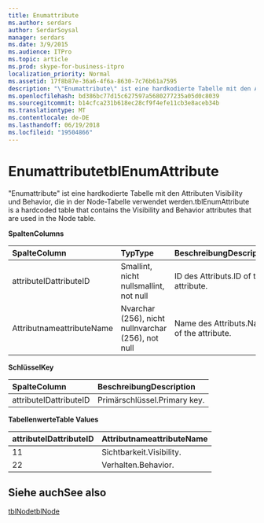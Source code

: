 ```yaml
---
title: Enumattribute
ms.author: serdars
author: SerdarSoysal
manager: serdars
ms.date: 3/9/2015
ms.audience: ITPro
ms.topic: article
ms.prod: skype-for-business-itpro
localization_priority: Normal
ms.assetid: 17f8b87e-36a6-4f6a-8630-7c76b61a7595
description: "\"Enumattribute\" ist eine hardkodierte Tabelle mit den Attributen Visibility und Behavior, die in der Node-Tabelle verwendet werden."
ms.openlocfilehash: bd386bc77d15c627597a5680277235a05d0c8039
ms.sourcegitcommit: b14cfca231b618ec28cf9f4efe11cb3e8aceb34b
ms.translationtype: MT
ms.contentlocale: de-DE
ms.lasthandoff: 06/19/2018
ms.locfileid: "19504866"
---
```

# <a name="tblenumattribute"></a><span data-ttu-id="47210-103">Enumattribute</span><span class="sxs-lookup"><span data-stu-id="47210-103">tblEnumAttribute</span></span>
 
<span data-ttu-id="47210-104">"Enumattribute" ist eine hardkodierte Tabelle mit den Attributen Visibility und Behavior, die in der Node-Tabelle verwendet werden.</span><span class="sxs-lookup"><span data-stu-id="47210-104">tblEnumAttribute is a hardcoded table that contains the Visibility and Behavior attributes that are used in the Node table.</span></span>
  
<span data-ttu-id="47210-105">**Spalten**</span><span class="sxs-lookup"><span data-stu-id="47210-105">**Columns**</span></span>

|<span data-ttu-id="47210-106">**Spalte**</span><span class="sxs-lookup"><span data-stu-id="47210-106">**Column**</span></span>|<span data-ttu-id="47210-107">**Typ**</span><span class="sxs-lookup"><span data-stu-id="47210-107">**Type**</span></span>|<span data-ttu-id="47210-108">**Beschreibung**</span><span class="sxs-lookup"><span data-stu-id="47210-108">**Description**</span></span>|
|:-----|:-----|:-----|
|<span data-ttu-id="47210-109">attributeID</span><span class="sxs-lookup"><span data-stu-id="47210-109">attributeID</span></span>  <br/> |<span data-ttu-id="47210-110">Smallint, nicht null</span><span class="sxs-lookup"><span data-stu-id="47210-110">smallint, not null</span></span>  <br/> |<span data-ttu-id="47210-111">ID des Attributs.</span><span class="sxs-lookup"><span data-stu-id="47210-111">ID of the attribute.</span></span>  <br/> |
|<span data-ttu-id="47210-112">Attributname</span><span class="sxs-lookup"><span data-stu-id="47210-112">attributeName</span></span>  <br/> |<span data-ttu-id="47210-113">Nvarchar (256), nicht null</span><span class="sxs-lookup"><span data-stu-id="47210-113">nvarchar (256), not null</span></span>  <br/> |<span data-ttu-id="47210-114">Name des Attributs.</span><span class="sxs-lookup"><span data-stu-id="47210-114">Name of the attribute.</span></span>  <br/> |
   
<span data-ttu-id="47210-115">**Schlüssel**</span><span class="sxs-lookup"><span data-stu-id="47210-115">**Key**</span></span>

|<span data-ttu-id="47210-116">**Spalte**</span><span class="sxs-lookup"><span data-stu-id="47210-116">**Column**</span></span>|<span data-ttu-id="47210-117">**Beschreibung**</span><span class="sxs-lookup"><span data-stu-id="47210-117">**Description**</span></span>|
|:-----|:-----|
|<span data-ttu-id="47210-118">attributeID</span><span class="sxs-lookup"><span data-stu-id="47210-118">attributeID</span></span>  <br/> |<span data-ttu-id="47210-119">Primärschlüssel.</span><span class="sxs-lookup"><span data-stu-id="47210-119">Primary key.</span></span>  <br/> |
   
<span data-ttu-id="47210-120">**Tabellenwerte**</span><span class="sxs-lookup"><span data-stu-id="47210-120">**Table Values**</span></span>

|<span data-ttu-id="47210-121">**attributeID**</span><span class="sxs-lookup"><span data-stu-id="47210-121">**attributeID**</span></span>|<span data-ttu-id="47210-122">**Attributname**</span><span class="sxs-lookup"><span data-stu-id="47210-122">**attributeName**</span></span>|
|:-----|:-----|
|<span data-ttu-id="47210-123">1</span><span class="sxs-lookup"><span data-stu-id="47210-123">1</span></span>  <br/> |<span data-ttu-id="47210-124">Sichtbarkeit.</span><span class="sxs-lookup"><span data-stu-id="47210-124">Visibility.</span></span>  <br/> |
|<span data-ttu-id="47210-125">2</span><span class="sxs-lookup"><span data-stu-id="47210-125">2</span></span>  <br/> |<span data-ttu-id="47210-126">Verhalten.</span><span class="sxs-lookup"><span data-stu-id="47210-126">Behavior.</span></span>  <br/> |
   
## <a name="see-also"></a><span data-ttu-id="47210-127">Siehe auch</span><span class="sxs-lookup"><span data-stu-id="47210-127">See also</span></span>

[<span data-ttu-id="47210-128">tblNode</span><span class="sxs-lookup"><span data-stu-id="47210-128">tblNode</span></span>](tblnode.md)